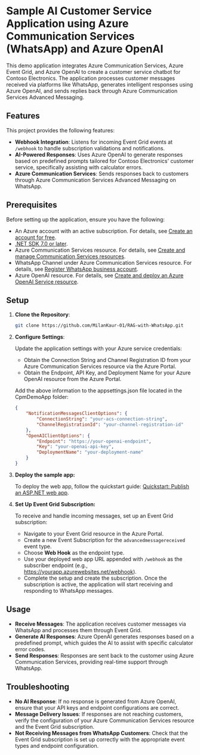 # Sample AI Customer Service Application using Azure Communication Services (WhatsApp) and Azure OpenAI

This demo application integrates Azure Communication Services, Azure Event Grid, and Azure OpenAI to create a customer service chatbot for Contoso Electronics. The application processes customer messages received via platforms like WhatsApp, generates intelligent responses using Azure OpenAI, and sends replies back through Azure Communication Services Advanced Messaging.

## Features
This project provides the following features:
- **Webhook Integration**: Listens for incoming Event Grid events at `/webhook` to handle subscription validations and notifications.
- **AI-Powered Responses**: Uses Azure OpenAI to generate responses based on predefined prompts tailored for Contoso Electronics' customer service, specifically assisting with calculator errors.
- **Azure Communication Services**: Sends responses back to customers through Azure Communication Services Advanced Messaging on WhatsApp.

## Prerequisites
Before setting up the application, ensure you have the following:
- An Azure account with an active subscription. For details, see [Create an account for free](https://aka.ms/Mech-Azureaccount).
- [.NET SDK 7.0 or later](https://dotnet.microsoft.com/download).
- Azure Communication Services resource. For details, see [Create and manage Communication Services resources](https://learn.microsoft.com/en-us/azure/communication-services/quickstarts/create-communication-resource).
- WhatsApp Channel under Azure Communication Services resource. For details, see [Register WhatsApp business account](https://learn.microsoft.com/en-us/azure/communication-services/quickstarts/advanced-messaging/whatsapp/connect-whatsapp-business-account).
- Azure OpenAI resource. For details, see [Create and deploy an Azure OpenAI Service resource](https://learn.microsoft.com/en-us/azure/ai-services/openai/how-to/create-resource).

## Setup
1. **Clone the Repository**:
   ```bash
   git clone https://github.com/MilanKaur-01/RAG-with-WhatsApp.git
   ```

2. **Configure Settings**:

   Update the application settings with your Azure service credentials:
   - Obtain the Connection String and Channel Registration ID from your Azure Communication Services resource via the Azure Portal.
   - Obtain the Endpoint, API Key, and Deployment Name for your Azure OpenAI resource from the Azure Portal.
  
    Add the above information to the appsettings.json file located in the CpmDemoApp folder:  
    ```Json
    {
        "NotificationMessagesClientOptions": {
            "ConnectionString": "your-acs-connection-string",
            "ChannelRegistrationId": "your-channel-registration-id"
        },
        "OpenAIClientOptions": {
            "Endpoint": "https://your-openai-endpoint",
            "Key": "your-openai-api-key",
            "DeploymentName": "your-deployment-name"
        }
    }
    ```

3. **Deploy the sample app:**

    To deploy the web app, follow the quickstart guide: [Quickstart: Publish an ASP.NET web app](https://learn.microsoft.com/en-us/visualstudio/deployment/quickstart-deploy-aspnet-web-app?view=vs-2022&tabs=azure).

4. **Set Up Event Grid Subscription:**

   To receive and handle incoming messages, set up an Event Grid subscription:
    - Navigate to your Event Grid resource in the Azure Portal.
    - Create a new Event Subscription for the `advancedmessagereceived` event type.
    - Choose **Web Hook**  as the endpoint type.
    - Use your deployed web app URL appended with `/webhook` as the subscriber endpoint (e.g., https://yourapp.azurewebsites.net/webhook).
    - Complete the setup and create the subscription. Once the subscription is active, the application will start receiving and responding to WhatsApp messages.
   
## Usage

- **Receive Messages**: The application receives customer messages via WhatsApp and processes them through Event Grid.
- **Generate AI Responses**: Azure OpenAI generates responses based on a predefined prompt, which guides the AI to assist with specific calculator error codes.
- **Send Responses**: Responses are sent back to the customer using Azure Communication Services, providing real-time support through WhatsApp.

## Troubleshooting
- **No AI Response**: If no response is generated from Azure OpenAI, ensure that your API keys and endpoint configurations are correct.
- **Message Delivery Issues**: If responses are not reaching customers, verify the configuration of your Azure Communication Services resource and the Event Grid subscription.
- **Not Receiving Messages from WhatsApp Customers**: Check that the Event Grid subscription is set up correctly with the appropriate event types and endpoint configuration.